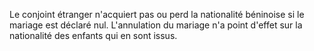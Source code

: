 Le conjoint étranger n'acquiert pas ou perd la nationalité béninoise si le mariage est déclaré nul.
L'annulation du mariage n'a point d'effet sur la nationalité des enfants qui en sont issus.